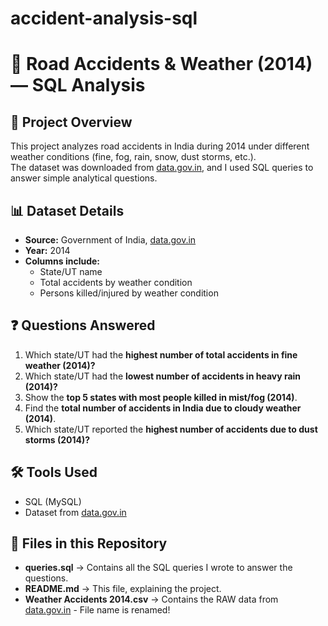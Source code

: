 # accident-analysis-sql
# 🚦 Road Accidents & Weather (2014) — SQL Analysis  

## 📌 Project Overview  
This project analyzes road accidents in India during 2014 under different weather conditions (fine, fog, rain, snow, dust storms, etc.).  
The dataset was downloaded from [data.gov.in](https://data.gov.in), and I used SQL queries to answer simple analytical questions.  

## 📊 Dataset Details  
- **Source:** Government of India, [data.gov.in](https://data.gov.in) 
- **Year:** 2014  
- **Columns include:**  
  - State/UT name  
  - Total accidents by weather condition  
  - Persons killed/injured by weather condition  

## ❓ Questions Answered  
1. Which state/UT had the **highest number of total accidents in fine weather (2014)?**  
2. Which state/UT had the **lowest number of accidents in heavy rain (2014)?**  
3. Show the **top 5 states with most people killed in mist/fog (2014)**.  
4. Find the **total number of accidents in India due to cloudy weather (2014)**.  
5. Which state/UT reported the **highest number of accidents due to dust storms (2014)?**  

## 🛠️ Tools Used  
- SQL (MySQL)  
- Dataset from [data.gov.in](https://data.gov.in)

## 📂 Files in this Repository  
- **queries.sql** → Contains all the SQL queries I wrote to answer the questions.  
- **README.md** → This file, explaining the project.
- **Weather Accidents 2014.csv** → Contains the RAW data from [data.gov.in](https://data.gov.in) - File name is renamed!
